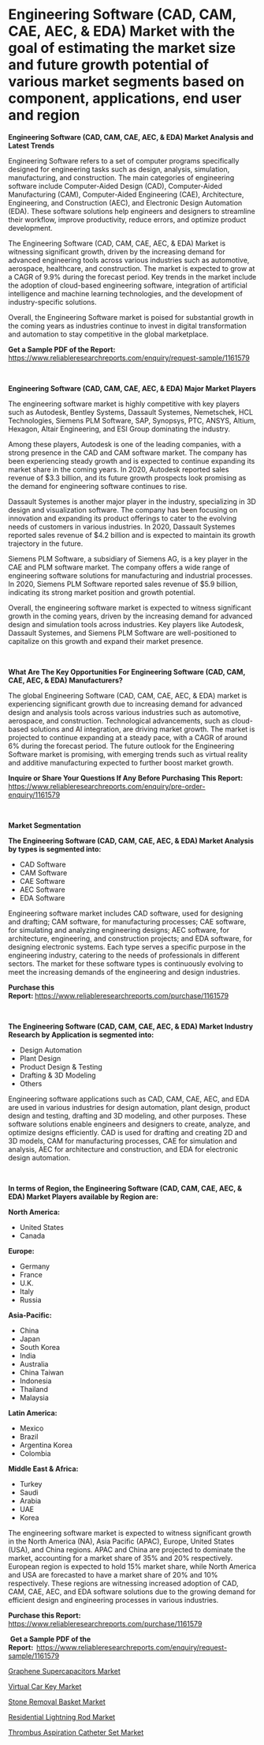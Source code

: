 <p><h1>Engineering Software (CAD, CAM, CAE, AEC, & EDA) Market with the goal of estimating the market size and future growth potential of various market segments based on component, applications, end user and region</h1></p><p><strong>Engineering Software (CAD, CAM, CAE, AEC, & EDA) Market Analysis and Latest Trends</strong></p>
<p><p>Engineering Software refers to a set of computer programs specifically designed for engineering tasks such as design, analysis, simulation, manufacturing, and construction. The main categories of engineering software include Computer-Aided Design (CAD), Computer-Aided Manufacturing (CAM), Computer-Aided Engineering (CAE), Architecture, Engineering, and Construction (AEC), and Electronic Design Automation (EDA). These software solutions help engineers and designers to streamline their workflow, improve productivity, reduce errors, and optimize product development.</p><p>The Engineering Software (CAD, CAM, CAE, AEC, & EDA) Market is witnessing significant growth, driven by the increasing demand for advanced engineering tools across various industries such as automotive, aerospace, healthcare, and construction. The market is expected to grow at a CAGR of 9.9% during the forecast period. Key trends in the market include the adoption of cloud-based engineering software, integration of artificial intelligence and machine learning technologies, and the development of industry-specific solutions.</p><p>Overall, the Engineering Software market is poised for substantial growth in the coming years as industries continue to invest in digital transformation and automation to stay competitive in the global marketplace.</p></p>
<p><strong>Get a Sample PDF of the Report:&nbsp;</strong> <a href="https://www.reliableresearchreports.com/enquiry/request-sample/1161579">https://www.reliableresearchreports.com/enquiry/request-sample/1161579</a></p>
<p>&nbsp;</p>
<p><strong>Engineering Software (CAD, CAM, CAE, AEC, & EDA) Major Market Players</strong></p>
<p><p>The engineering software market is highly competitive with key players such as Autodesk, Bentley Systems, Dassault Systemes, Nemetschek, HCL Technologies, Siemens PLM Software, SAP, Synopsys, PTC, ANSYS, Altium, Hexagon, Altair Engineering, and ESI Group dominating the industry.</p><p>Among these players, Autodesk is one of the leading companies, with a strong presence in the CAD and CAM software market. The company has been experiencing steady growth and is expected to continue expanding its market share in the coming years. In 2020, Autodesk reported sales revenue of $3.3 billion, and its future growth prospects look promising as the demand for engineering software continues to rise.</p><p>Dassault Systemes is another major player in the industry, specializing in 3D design and visualization software. The company has been focusing on innovation and expanding its product offerings to cater to the evolving needs of customers in various industries. In 2020, Dassault Systemes reported sales revenue of $4.2 billion and is expected to maintain its growth trajectory in the future.</p><p>Siemens PLM Software, a subsidiary of Siemens AG, is a key player in the CAE and PLM software market. The company offers a wide range of engineering software solutions for manufacturing and industrial processes. In 2020, Siemens PLM Software reported sales revenue of $5.9 billion, indicating its strong market position and growth potential.</p><p>Overall, the engineering software market is expected to witness significant growth in the coming years, driven by the increasing demand for advanced design and simulation tools across industries. Key players like Autodesk, Dassault Systemes, and Siemens PLM Software are well-positioned to capitalize on this growth and expand their market presence.</p></p>
<p>&nbsp;</p>
<p><strong>What Are The Key Opportunities For Engineering Software (CAD, CAM, CAE, AEC, & EDA) Manufacturers?</strong></p>
<p><p>The global Engineering Software (CAD, CAM, CAE, AEC, & EDA) market is experiencing significant growth due to increasing demand for advanced design and analysis tools across various industries such as automotive, aerospace, and construction. Technological advancements, such as cloud-based solutions and AI integration, are driving market growth. The market is projected to continue expanding at a steady pace, with a CAGR of around 6% during the forecast period. The future outlook for the Engineering Software market is promising, with emerging trends such as virtual reality and additive manufacturing expected to further boost market growth.</p></p>
<p><strong>Inquire or Share Your Questions If Any Before Purchasing This Report:</strong> <a href="https://www.reliableresearchreports.com/enquiry/pre-order-enquiry/1161579">https://www.reliableresearchreports.com/enquiry/pre-order-enquiry/1161579</a></p>
<p>&nbsp;</p>
<p><strong>Market Segmentation</strong></p>
<p><strong>The Engineering Software (CAD, CAM, CAE, AEC, & EDA) Market Analysis by types is segmented into:</strong></p>
<p><ul><li>CAD Software</li><li>CAM Software</li><li>CAE Software</li><li>AEC Software</li><li>EDA Software</li></ul></p>
<p><p>Engineering software market includes CAD software, used for designing and drafting; CAM software, for manufacturing processes; CAE software, for simulating and analyzing engineering designs; AEC software, for architecture, engineering, and construction projects; and EDA software, for designing electronic systems. Each type serves a specific purpose in the engineering industry, catering to the needs of professionals in different sectors. The market for these software types is continuously evolving to meet the increasing demands of the engineering and design industries.</p></p>
<p><strong>Purchase this Report:&nbsp;</strong><a href="https://www.reliableresearchreports.com/purchase/1161579">https://www.reliableresearchreports.com/purchase/1161579</a></p>
<p>&nbsp;</p>
<p><strong>The Engineering Software (CAD, CAM, CAE, AEC, & EDA) Market Industry Research by Application is segmented into:</strong></p>
<p><ul><li>Design Automation</li><li>Plant Design</li><li>Product Design & Testing</li><li>Drafting & 3D Modeling</li><li>Others</li></ul></p>
<p><p>Engineering software applications such as CAD, CAM, CAE, AEC, and EDA are used in various industries for design automation, plant design, product design and testing, drafting and 3D modeling, and other purposes. These software solutions enable engineers and designers to create, analyze, and optimize designs efficiently. CAD is used for drafting and creating 2D and 3D models, CAM for manufacturing processes, CAE for simulation and analysis, AEC for architecture and construction, and EDA for electronic design automation.</p></p>
<p>&nbsp;</p>
<p><strong>In terms of Region, the Engineering Software (CAD, CAM, CAE, AEC, & EDA) Market Players available by Region are:</strong></p>
<p>
    <p> <strong> North America: </strong>
        <ul>
            <li>United States</li>
            <li>Canada</li>
        </ul>
        </p> 
    <p> <strong> Europe: </strong>
        <ul>
            <li>Germany</li>
            <li>France</li>
            <li>U.K.</li>
            <li>Italy</li>
            <li>Russia</li>
        </ul>
        </p> 
    <p> <strong> Asia-Pacific: </strong>
        <ul>
            <li>China</li>
            <li>Japan</li>
            <li>South Korea</li>
            <li>India</li>
            <li>Australia</li>
            <li>China Taiwan</li>
            <li>Indonesia</li>
            <li>Thailand</li>
            <li>Malaysia</li>
        </ul>
        </p> 
    <p> <strong> Latin America: </strong>
        <ul>
            <li>Mexico</li>
            <li>Brazil</li>
            <li>Argentina Korea</li>
            <li>Colombia</li>
        </ul>
        </p> 
    <p> <strong> Middle East & Africa: </strong>
        <ul>
            <li>Turkey</li>
            <li>Saudi</li>
            <li>Arabia</li>
            <li>UAE</li>
            <li>Korea</li>
        </ul>
    </p>
    </p>
<p><p>The engineering software market is expected to witness significant growth in the North America (NA), Asia Pacific (APAC), Europe, United States (USA), and China regions. APAC and China are projected to dominate the market, accounting for a market share of 35% and 20% respectively. European region is expected to hold 15% market share, while North America and USA are forecasted to have a market share of 20% and 10% respectively. These regions are witnessing increased adoption of CAD, CAM, CAE, AEC, and EDA software solutions due to the growing demand for efficient design and engineering processes in various industries.</p></p>
<p><strong>Purchase this Report: </strong><a href="https://www.reliableresearchreports.com/purchase/1161579">https://www.reliableresearchreports.com/purchase/1161579</a></p>
<p>&nbsp;<strong>Get a Sample PDF of the Report:&nbsp;&nbsp;</strong><a href="https://www.reliableresearchreports.com/enquiry/request-sample/1161579">https://www.reliableresearchreports.com/enquiry/request-sample/1161579</a></p>
<p><strong></strong></p>
<p><p><a href="https://medium.com/p/a11dd4c58c10/edit">Graphene Supercapacitors Market</a></p><p><a href="https://medium.com/p/110a6123d868/edit">Virtual Car Key Market</a></p><p><a href="https://issuu.com/reportprime-2/docs/stone-removal-basket-market-size-2030.pptx">Stone Removal Basket Market</a></p><p><a href="https://github.com/FassouRP/Market-Research-Report-List-3/blob/main/residential-lightning-rod-market.md">Residential Lightning Rod Market</a></p><p><a href="https://issuu.com/reportprime-2/docs/thrombus-aspiration-catheter-set-market-size-2030.">Thrombus Aspiration Catheter Set Market</a></p></p>